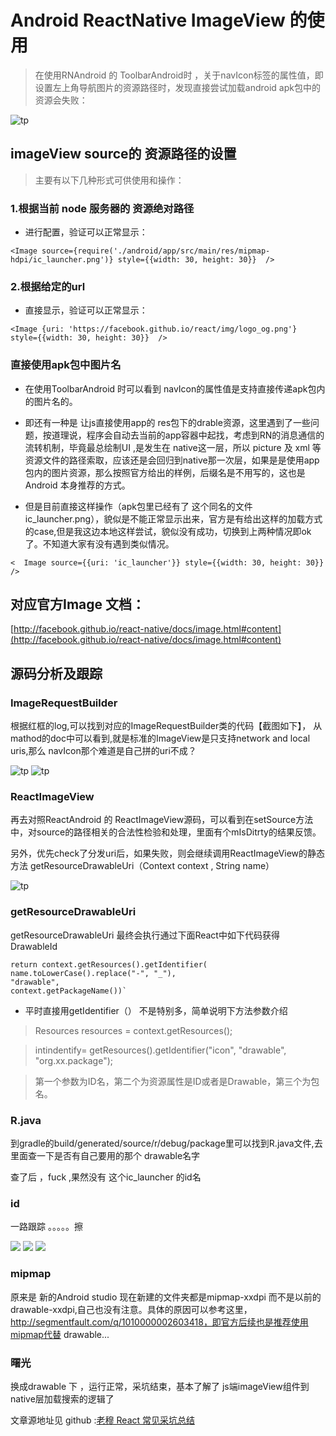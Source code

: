 
# Android ReactNative ImageView 的使用

> 在使用RNAndroid 的 ToolbarAndroid时 ，关于navIcon标签的属性值，即设置左上角导航图片的资源路径时，发现直接尝试加载android apk包中的资源会失败：

![tp](http://s10.sinaimg.cn/mw690/001qH9BXgy6YmkDPml349&690)
## imageView source的 资源路径的设置
> 主要有以下几种形式可供使用和操作：

### 1.根据当前 node 服务器的 资源绝对路径
* 进行配置，验证可以正常显示：

`<Image source={require('./android/app/src/main/res/mipmap-hdpi/ic_launcher.png')} style={{width: 30, height: 30}}  />`
        


### 2.根据给定的url
* 直接显示，验证可以正常显示：

`<Image {uri: 'https://facebook.github.io/react/img/logo_og.png'} style={{width: 30, height: 30}}  />`
        
### 直接使用apk包中图片名

* 在使用ToolbarAndroid 时可以看到 navIcon的属性值是支持直接传递apk包内的图片名的。

* 即还有一种是 让js直接使用app的 res包下的drable资源，这里遇到了一些问题，按道理说，程序会自动去当前的app容器中起找，考虑到RN的消息通信的流转机制，毕竟最总绘制UI ,是发生在 native这一层，所以 picture 及 xml 等资源文件的路径索取，应该还是会回归到native那一次层，如果是是使用app包内的图片资源，那么按照官方给出的样例，后缀名是不用写的，这也是Android 本身推荐的方式。

* 但是目前直接这样操作（apk包里已经有了 这个同名的文件ic_launcher.png），貌似是不能正常显示出来，官方是有给出这样的加载方式的case,但是我这边本地这样尝试，貌似没有成功，切换到上两种情况即ok了。不知道大家有没有遇到类似情况。

`<  Image source={{uri: 'ic_launcher'}} style={{width: 30, height: 30}} />`


## 对应官方Image 文档：
[http://facebook.github.io/react-native/docs/image.html#content](http://facebook.github.io/react-native/docs/image.html#content)


## 源码分析及跟踪

### ImageRequestBuilder
根据红框的log,可以找到对应的ImageRequestBuilder类的代码【截图如下】，
从mathod的doc中可以看到,就是标准的ImageView是只支持network and local uris,那么 navIcon那个难道是自己拼的uri不成？

![tp](http://s2.sinaimg.cn/mw690/001qH9BXgy6Ymmq55CNb1&690)
![tp](http://s15.sinaimg.cn/mw690/001qH9BXgy6Ymmq8j1Ace&690)




### ReactImageView
再去对照ReactAndroid 的 ReactImageView源码，可以看到在setSource方法中，对source的路径相关的合法性检验和处理，里面有个mIsDitrty的结果反馈。

另外，优先check了分发uri后，如果失败，则会继续调用ReactImageView的静态方法 getResourceDrawableUri（Context context , String name）

![tp](http://s10.sinaimg.cn/mw690/001qH9BXgy6YmmQzrJv59&690)

### getResourceDrawableUri
getResourceDrawableUri 最终会执行通过下面React中如下代码获得DrawableId

	return context.getResources().getIdentifier(
	name.toLowerCase().replace("-", "_"),
	"drawable",
	context.getPackageName())`

* 平时直接用getIdentifier（） 不是特别多，简单说明下方法参数介绍

> Resources resources = context.getResources();
 
>intindentify= getResources().getIdentifier("icon", "drawable", "org.xx.package");

> 第一个参数为ID名，第二个为资源属性是ID或者是Drawable，第三个为包名。 

### R.java
到gradle的build/generated/source/r/debug/package里可以找到R.java文件,去里面查一下是否有自己要用的那个 drawable名字

查了后 ，fuck ,果然没有 这个ic_launcher 的id名



### id
一路跟踪 。。。。。擦

![](http://s11.sinaimg.cn/mw690/001qH9BXgy6YmoZpFLIba&690)
![](http://s1.sinaimg.cn/mw690/001qH9BXgy6YmoZutfq90&690)
![](http://s5.sinaimg.cn/mw690/001qH9BXgy6YmoZycRu64&690)



### mipmap
原来是 新的Android studio 现在新建的文件夹都是mipmap-xxdpi 而不是以前的drawable-xxdpi,自己也没有注意。具体的原因可以参考这里，http://segmentfault.com/q/1010000002603418，即官方后续也是推荐使用mipmap代替 drawable...

### 曙光
换成drawable 下 ，运行正常，采坑结束，基本了解了 js端imageView组件到native层加载搜索的逻辑了


文章源地址见 github :[老穆 React 常见采坑总结](https://github.com/yipengmu/ReactNative_Android_QA/blob/master/README.md)